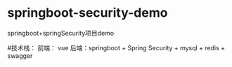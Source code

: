 # springboot-security-demo
springboot+springSecurity项目demo

#技术栈：
前端： vue
后端：springboot + Spring Security + mysql + redis + swagger
